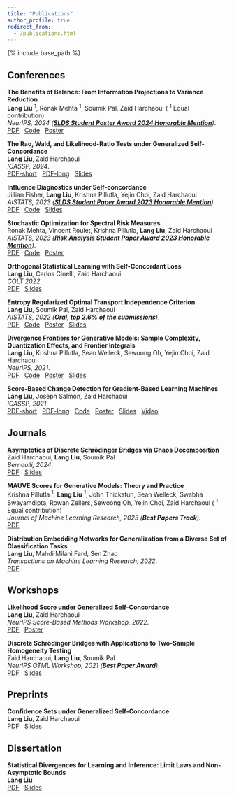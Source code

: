```yaml
---
title: "Publications"
author_profile: true
redirect_from:
  - /publications.html
---
```


{% include base_path %}

<!-- Leave two spaces at the end -->

## Conferences

**The Benefits of Balance: From Information Projections to Variance Reduction**  
**Lang Liu** $^1$, Ronak Mehta $^1$, Soumik Pal, Zaid Harchaoui ( $^1$ Equal contribution)  
*NeurIPS, 2024 ([**SLDS Student Poster Award 2024 Honorable Mention**](https://sites.google.com/view/slds2024/menu/contributed-posters-and-student-paper-competition?authuser=0))*.  
[PDF](https://arxiv.org/abs/2408.15065) &nbsp;
[Code](https://github.com/ronakdm/balancing) &nbsp;
[Poster](https://ronakdm.github.io/files/raking-poster.pdf) &nbsp;  

**The Rao, Wald, and Likelihood-Ratio Tests under Generalized Self-Concordance**  
**Lang Liu**, Zaid Harchaoui  
*ICASSP, 2024*.  
[PDF-short](/files/icassp2024-conf-set.pdf) &nbsp;
[PDF-long](https://arxiv.org/abs/2301.00260) &nbsp;
[Slides](/files/icassp2024-conf-set-poster.pdf) &nbsp;  

**Influence Diagnostics under Self-concordance**  
Jillian Fisher, **Lang Liu**, Krishna Pillutla, Yejin Choi, Zaid Harchaoui  
*AISTATS, 2023 ([**SLDS Student Paper Award 2023 Honorable Mention**](https://amstat.connectedcommunity.org/discussion/2023-slds-student-paper-award-results))*.  
[PDF](http://arxiv.org/abs/2212.04014) &nbsp;
[Code](https://github.com/jfisher52/influence_theory) &nbsp;
[Slides](https://jfisher52.github.io/papers/JSM_JFisher_2023.pdf) &nbsp;  

**Stochastic Optimization for Spectral Risk Measures**  
Ronak Mehta, Vincent Roulet, Krishna Pillutla, **Lang Liu**, Zaid Harchaoui  
*AISTATS, 2023 ([**Risk Analysis Student Paper Award 2023 Honorable Mention**](https://community.amstat.org/riskanalysissection/awards/studentaward/description))*.  
[PDF](https://arxiv.org/abs/2212.05149) &nbsp;
[Code](https://github.com/ronakdm/lerm/) &nbsp;
[Poster](https://ronakdm.github.io/files/lrm-poster.pdf) &nbsp;  

**Orthogonal Statistical Learning with Self-Concordant Loss**  
**Lang Liu**, Carlos Cinelli, Zaid Harchaoui  
*COLT 2022*.  
[PDF](https://arxiv.org/abs/2205.00350) &nbsp;
[Slides](/files/COLT2022-score-slides.pdf) &nbsp;  

**Entropy Regularized Optimal Transport Independence Criterion**  
**Lang Liu**, Soumik Pal, Zaid Harchaoui  
*AISTATS, 2022 (**Oral, top 2.6% of the submissions**)*.  
[PDF](http://arxiv.org/abs/2112.15265) &nbsp;
[Code](https://github.com/langliu95/etic-experiments) &nbsp;
[Poster](/files/aistats2022-etic-poster.pdf) &nbsp;
[Slides](/files/aistats2022-etic-slides.pdf) &nbsp;  

**Divergence Frontiers for Generative Models: Sample Complexity, Quantization Effects, and Frontier Integrals**  
**Lang Liu**, Krishna Pillutla, Sean Welleck, Sewoong Oh, Yejin Choi, Zaid Harchaoui  
*NeurIPS, 2021*.  
[PDF](https://arxiv.org/abs/2106.07898) &nbsp;
[Code](https://github.com/langliu95/divergence-frontier-bounds) &nbsp;
[Poster](/files/neurips2021-fi-poster.pdf) &nbsp;
[Slides](/files/neurips2021-fi-slides.pdf) &nbsp;  

**Score-Based Change Detection for Gradient-Based Learning Machines**  
**Lang Liu**, Joseph Salmon, Zaid Harchaoui  
*ICASSP, 2021*.  
[PDF-short](/files/ICASSP2021-autotest.pdf) &nbsp;
[PDF-long](https://arxiv.org/abs/2106.14122) &nbsp;
[Code](https://github.com/langliu95/autodetect) &nbsp;
[Poster](/files/ICASSP2021-autotest-poster.pdf) &nbsp;
[Slides](/files/ICASSP2021-autotest-slides.pdf) &nbsp;
[Video](https://sites.stat.washington.edu/people/liu16/video/icassp2021-autotest.mp4) &nbsp;  
<!-- ![Monitoring](/images/monitoring.png) -->


## Journals

**Asymptotics of Discrete Schrödinger Bridges via Chaos Decomposition**  
Zaid Harchaoui, **Lang Liu**, Soumik Pal  
*Bernoulli, 2024*.  
[PDF](https://projecteuclid.org/journals/bernoulli/volume-30/issue-3/Asymptotics-of-discrete-Schrödinger-bridges-via-chaos-decomposition/10.3150/23-BEJ1659.full) &nbsp;
[Slides](/files/2020-eot-slides.pdf) &nbsp;  

**MAUVE Scores for Generative Models: Theory and Practice**  
Krishna Pillutla $^1$, **Lang Liu** $^1$, John Thickstun, Sean Welleck, Swabha Swayamdipta, Rowan Zellers, Sewoong Oh, Yejin Choi, Zaid Harchaoui ( $^1$ Equal contribution)  
*Journal of Machine Learning Research, 2023 (**Best Papers Track**).*  
[PDF](https://www.jmlr.org/papers/volume24/23-0023/23-0023.pdf) &nbsp;  

**Distribution Embedding Networks for Generalization from a Diverse Set of Classification Tasks**  
**Lang Liu**, Mahdi Milani Fard, Sen Zhao  
*Transactions on Machine Learning Research, 2022*.  
[PDF](https://arxiv.org/abs/2202.01940) &nbsp;  


## Workshops

**Likelihood Score under Generalized Self-Concordance**  
**Lang Liu**, Zaid Harchaoui  
*NeurIPS Score-Based Methods Workshop, 2022*.  
[PDF](/files/sbm2022-conf-set.pdf) &nbsp;
[Poster](/files/sbm2022-conf-set-poster.pdf) &nbsp;  

**Discrete Schrödinger Bridges with Applications to Two-Sample Homogeneity Testing**  
Zaid Harchaoui, **Lang Liu**, Soumik Pal  
*NeurIPS OTML Workshop, 2021 (**Best Paper Award**)*.  
[PDF](/files/OTML2021-eot.pdf) &nbsp;
[Slides](/files/OTML2021-eot-slides.pdf) &nbsp;  
<!-- [Slides](/files/2020_eot_slides.pdf) &nbsp;   -->


## Preprints

**Confidence Sets under Generalized Self-Concordance**  
**Lang Liu**, Zaid Harchaoui  
[PDF](https://arxiv.org/abs/2301.00260) &nbsp;
[Slides](/files/ifds2022-conf-set-slides.pdf) &nbsp;  

<!-- [Demo](https://sites.stat.washington.edu/people/liu16/eot/) &nbsp;   -->


## Dissertation

**Statistical Divergences for Learning and Inference: Limit Laws and Non-Asymptotic Bounds**  
**Lang Liu**  
[PDF](https://digital.lib.washington.edu/researchworks/bitstream/handle/1773/49764/Liu_washington_0250E_25117.pdf?sequence=1&isAllowed=y) &nbsp;
[Slides](/files/final.pdf) &nbsp;
